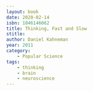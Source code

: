 ```yaml
---
layout: book
date: 2020-02-14
isbn: 1846146062
title: Thinking, Fast and Slow
stitle: 
author: Daniel Kahneman
year: 2011
category:
    - Popular Science
tags:
    - thinking
    - brain
    - neuroscience
---
```

